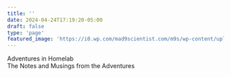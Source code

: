 ```yaml
---
title: ''
date: 2024-04-24T17:19:20-05:00
draft: false
type: 'page'
featured_image: 'https://i0.wp.com/mad9scientist.com/m9s/wp-content/uploads/2024/03/pexels-photo-459411-jpeg.webp?resize=1880%2C1244&ssl=1'
---
```

Adventures in Homelab<br> 
The Notes and Musings from the Adventures